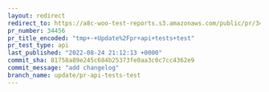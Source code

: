 ```yaml
---
layout: redirect
redirect_to: https://a8c-woo-test-reports.s3.amazonaws.com/public/pr/34456/api/index.html
pr_number: 34456
pr_title_encoded: "tmp+-+Update%2Fpr+api+tests+test"
pr_test_type: api
last_published: "2022-08-24 21:12:13 +0000"
commit_sha: 81758a89e245c684b25373fe0aa3c0c7cc4362e9
commit_message: "add changelog"
branch_name: update/pr-api-tests-test
---
```

